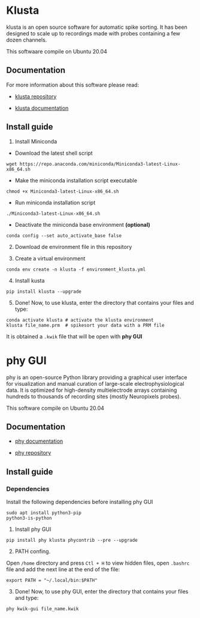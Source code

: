 # Klusta

klusta is an open source software for automatic spike sorting. It has been designed to scale up to recordings made with probes containing a few dozen channels.

This softwaare compile on Ubuntu 20.04

## Documentation 

For more information about this software please read: 

- [klusta repository](https://github.com/kwikteam/klusta)

- [klusta documentation](https://klusta.readthedocs.io/en/latest/)

## Install guide

 1. Install Miniconda 
    
  - Download the latest shell script
```
wget https://repo.anaconda.com/miniconda/Miniconda3-latest-Linux-x86_64.sh
```
  - Make the miniconda installation script executable
```
chmod +x Miniconda3-latest-Linux-x86_64.sh
```
  - Run miniconda installation script
```
./Miniconda3-latest-Linux-x86_64.sh
```
  - Deactivate the miniconda base environment **(optional)**
```
conda config --set auto_activate_base false
```
  2. Download de environment file in this repository

  3. Create a virtual environment

```
conda env create -n klusta -f environment_klusta.yml
```
  4. Install kusta 
```
pip install klusta --upgrade 
```
  5. Done! Now, to use klusta, enter the directory that contains your files and type:
```
conda activate klusta # activate the klusta environment
klusta file_name.prm  # spikesort your data with a PRM file
```
It is obtained a `.kwik` file that will be open with **phy GUI**

# phy GUI

phy is an open-source Python library providing a graphical user interface for visualization and manual curation of large-scale electrophysiological data. It is optimized for high-density multielectrode arrays containing hundreds to thousands of recording sites (mostly Neuropixels probes).

This software compile on Ubuntu 20.04

## Documentation

- [phy documentation](https://phy.readthedocs.io/en/latest/)

- [phy repository](https://github.com/cortex-lab/phy)

## Install guide

### Dependencies

Install the following dependencies before installing phy GUI

```
sudo apt install python3-pip
python3-is-python
```
  1. Install phy GUI
```
pip install phy klusta phycontrib --pre --upgrade
```
  2. PATH confing. 
  
Open `/home` directory and press `Ctl + H` to view hidden files, open `.bashrc` file and add the next line at the end of the file:
 ```
 export PATH = "~/.local/bin:$PATH"
 ```
  3. Done! Now, to use phy GUI, enter the directory that contains your files and type: 
```
phy kwik-gui file_name.kwik
```
  

